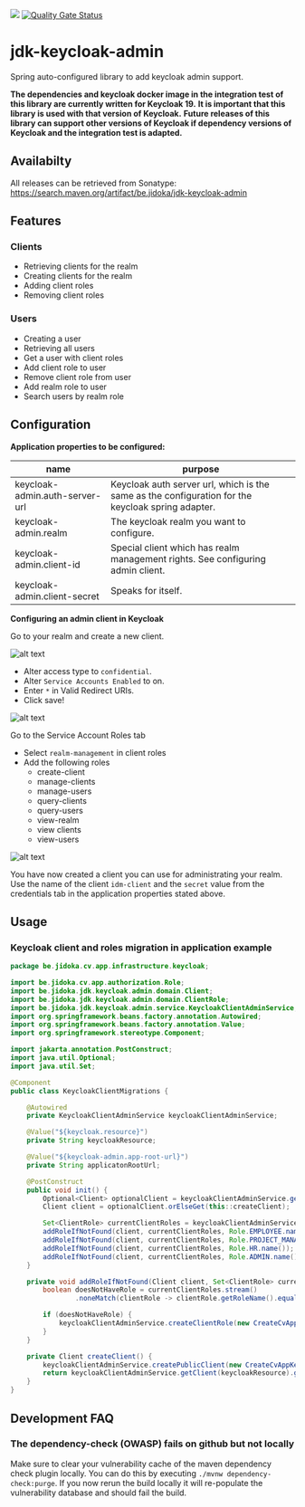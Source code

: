 ![](https://github.com/jidoka-be/jdk-keycloak-admin/workflows/build/badge.svg)
[![Quality Gate Status](https://sonarcloud.io/api/project_badges/measure?project=jidoka-be_jdk-keycloak-admin&metric=alert_status)](https://sonarcloud.io/dashboard?id=jidoka-be_jdk-keycloak-admin)
# jdk-keycloak-admin

Spring auto-configured library to add keycloak admin support.

**The dependencies and keycloak docker image in the integration test of this library are currently written for Keycloak 19.**
**It is important that this library is used with that version of Keycloak.**
**Future releases of this library can support other versions of Keycloak if dependency versions of Keycloak and the integration test is adapted.**

## Availabilty

All releases can be retrieved from Sonatype: https://search.maven.org/artifact/be.jidoka/jdk-keycloak-admin

## Features

### Clients

- Retrieving clients for the realm
- Creating clients for the realm
- Adding client roles
- Removing client roles

### Users

- Creating a user
- Retrieving all users
- Get a user with client roles
- Add client role to user
- Remove client role from user
- Add realm role to user
- Search users by realm role

## Configuration

**Application properties to be configured:**

| name                               | purpose                                                                                           |
|------------------------------------|---------------------------------------------------------------------------------------------------|
| keycloak-admin.auth-server-url     | Keycloak auth server url, which is the same as the configuration for the keycloak spring adapter. |
| keycloak-admin.realm               | The keycloak realm you want to configure.                                                         |
| keycloak-admin.client-id           | Special client which has realm management rights. See configuring admin client.                   |
| keycloak-admin.client-secret       | Speaks for itself.                                                                                |

**Configuring an admin client in Keycloak**

Go to your realm and create a new client.

![alt text](./markdown-files/create-client.png "Create new client")

* Alter access type to `confidential`.
* Alter `Service Accounts Enabled` to on.
* Enter `*` in Valid Redirect URIs.
* Click save!

![alt text](./markdown-files/enable-service-account.png "Enable service account")

Go to the Service Account Roles tab

* Select `realm-management` in client roles
* Add the following roles
    * create-client
    * manage-clients
    * manage-users
    * query-clients
    * query-users
    * view-realm
    * view clients
    * view-users
    
![alt text](./markdown-files/add-service-account-roles.png "Add service account roles")
    
You have now created a client you can use for administrating your realm.
Use the name of the client `idm-client` and the `secret` value from the credentials tab in the application properties stated above. 

## Usage

### Keycloak client and roles migration in application example

```java
package be.jidoka.cv.app.infrastructure.keycloak;

import be.jidoka.cv.app.authorization.Role;
import be.jidoka.jdk.keycloak.admin.domain.Client;
import be.jidoka.jdk.keycloak.admin.domain.ClientRole;
import be.jidoka.jdk.keycloak.admin.service.KeycloakClientAdminService;
import org.springframework.beans.factory.annotation.Autowired;
import org.springframework.beans.factory.annotation.Value;
import org.springframework.stereotype.Component;

import jakarta.annotation.PostConstruct;
import java.util.Optional;
import java.util.Set;

@Component
public class KeycloakClientMigrations {

	@Autowired
	private KeycloakClientAdminService keycloakClientAdminService;

	@Value("${keycloak.resource}")
	private String keycloakResource;

	@Value("${keycloak-admin.app-root-url}")
	private String applicatonRootUrl;

	@PostConstruct
	public void init() {
		Optional<Client> optionalClient = keycloakClientAdminService.getClient(keycloakResource);
		Client client = optionalClient.orElseGet(this::createClient);

		Set<ClientRole> currentClientRoles = keycloakClientAdminService.getClientRoles(client);
		addRoleIfNotFound(client, currentClientRoles, Role.EMPLOYEE.name());
		addRoleIfNotFound(client, currentClientRoles, Role.PROJECT_MANAGER.name());
		addRoleIfNotFound(client, currentClientRoles, Role.HR.name());
		addRoleIfNotFound(client, currentClientRoles, Role.ADMIN.name());
	}

	private void addRoleIfNotFound(Client client, Set<ClientRole> currentClientRoles, String role) {
		boolean doesNotHaveRole = currentClientRoles.stream()
				.noneMatch(clientRole -> clientRole.getRoleName().equals(role));

		if (doesNotHaveRole) {
			keycloakClientAdminService.createClientRole(new CreateCvAppKeycloakClientRole(client.getId(), role));
		}
	}

	private Client createClient() {
		keycloakClientAdminService.createPublicClient(new CreateCvAppKeycloakClient(keycloakResource, applicatonRootUrl));
		return keycloakClientAdminService.getClient(keycloakResource).get();
	}
}
```

## Development FAQ

### The dependency-check (OWASP) fails on github but not locally
Make sure to clear your vulnerability cache of the maven dependency check plugin locally.
You can do this by executing `./mvnw dependency-check:purge`.
If you now rerun the build locally it will re-populate the vulnerability database and should fail the build. 
 
